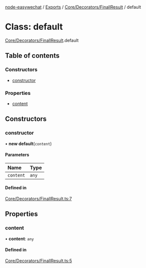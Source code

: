 [node-easywechat](../README.md) / [Exports](../modules.md) / [Core/Decorators/FinallResult](../modules/Core_Decorators_FinallResult.md) / default

# Class: default

[Core/Decorators/FinallResult](../modules/Core_Decorators_FinallResult.md).default

## Table of contents

### Constructors

- [constructor](Core_Decorators_FinallResult.default.md#constructor)

### Properties

- [content](Core_Decorators_FinallResult.default.md#content)

## Constructors

### constructor

• **new default**(`content`)

#### Parameters

| Name | Type |
| :------ | :------ |
| `content` | `any` |

#### Defined in

[Core/Decorators/FinallResult.ts:7](https://github.com/hpyer/node-easywechat/blob/e4961d7/src/Core/Decorators/FinallResult.ts#L7)

## Properties

### content

• **content**: `any`

#### Defined in

[Core/Decorators/FinallResult.ts:5](https://github.com/hpyer/node-easywechat/blob/e4961d7/src/Core/Decorators/FinallResult.ts#L5)
